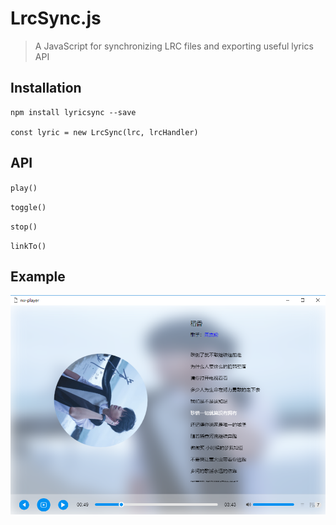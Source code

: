 # LrcSync.js

> A JavaScript for synchronizing LRC files and exporting useful lyrics API

## Installation

```
npm install lyricsync --save

const lyric = new LrcSync(lrc, lrcHandler)
```

## API

`play()`

`toggle()`

`stop()`

`linkTo()`

## Example
![img](./img/example.png)